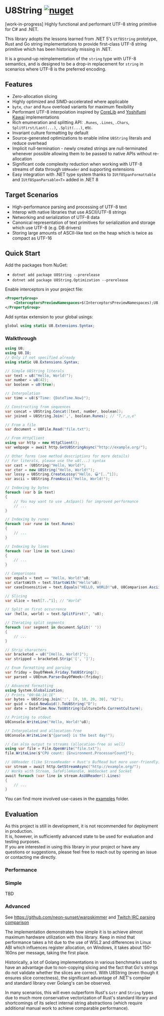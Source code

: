 # U8String [![nuget](https://img.shields.io/nuget/v/U8String.svg)](https://www.nuget.org/packages/U8String/)
[work-in-progress] Highly functional and performant UTF-8 string primitive for C# and .NET.

This library adopts the lessons learned from .NET 5's `Utf8String` prototype, Rust and Go string implementations to provide first-class UTF-8 string primitive which has been historically missing in .NET.

It is a ground-up reimplementation of the `string` type with UTF-8 semantics, and is designed to be a drop-in replacement for `string` in scenarios where UTF-8 is the preferred encoding.

## Features
- Zero-allocation slicing
- Highly optimized and SIMD-accelerated where applicable
- `byte`, `char` and `Rune` overload variants for maximum flexibility
- Performant UTF-8 interpolation inspired by [CoreLib](https://github.com/dotnet/runtime/blob/release/8.0/src/libraries/System.Private.CoreLib/src/System/Text/Unicode/Utf8.cs#L366) and [Yoshifumi Kawai](https://github.com/Cysharp/Utf8StringInterpolation) implementations
- Rich enumeration and splitting API: `.Runes`, `.Lines`, `.Chars`, `SplitFirst/Last(...)`, `.Split(...)`, etc.
- Invariant culture formatting by default
- Source-generated optimizations to enable inline `U8String` literals and reduce overhead
- Implicit null-termination - newly created strings are null-terminated whenever possible allowing them to be passed to native APIs without re-allocation
- Significant code complexity reduction when working with UTF-8 streams of data through `U8Reader` and supporting extensions
- Easy integration with .NET type system thanks to `IUtf8SpanFormattable` and `IUtf8SpanParsable<T>` added in .NET 8

## Target Scenarios
- High-performance parsing and processing of UTF-8 text
- Interop with native libraries that use ASCII/UTF-8 strings
- Networking and serialization of UTF-8 data
- Canonical representation of text primitives for serialization and storage which use UTF-8 (e.g. DB drivers)
- Storing large amounts of ASCII-like text on the heap which is twice as compact as UTF-16

## Quick Start
Add the packages from NuGet:
- `dotnet add package U8String --prerelease`
- `dotnet add package U8String.Optimization --prerelease`

Enable interceptors in your project file:
```xml
<PropertyGroup>
    <InterceptorsPreviewNamespaces>$(InterceptorsPreviewNamespaces);U8.Generated</InterceptorsPreviewNamespaces>
</PropertyGroup>
```

Add syntax extension to your global usings:
```csharp
global using static U8.Extensions.Syntax;
``` 

### Walkthrough
```csharp
using U8;
using U8.IO;
// Only if not specified already
using static U8.Extensions.Syntax; 

// Simple U8String literals
var text = u8("Hello, World!");
var number = u8(42);
var boolean = u8(true);

// Interpolation
var time = u8($"Time: {DateTime.Now}");

// Constructing from sequences
var concat = U8String.Concat([text, number, boolean]);
var joined = U8String.Join(',', boolean.Runes); // "T,r,u,e"

// From a file
var document = U8File.Read("file.txt");

// From HttpClient
using var http = new HttpClient();
var webpage = await http.GetU8StringAsync("http://example.org/");

// Other forms (see method descriptions for more details)
// For literals, please use the u8(...) syntax
var cast = (U8String)"Hello, World!";
var ctor = new U8String("Hello, World!");
var lossy = U8String.CreateLossy("Hello, 😀"[..^1]);
var ascii = U8String.FromAscii("Hello, World!");

// Indexing by bytes
foreach (var b in text)
{
    // You may want to use .AsSpan() for improved performance
    // ...
}

// Indexing by runes
foreach (var rune in text.Runes)
{
    // ...
}

// Indexing by lines
foreach (var line in text.Lines)
{
    // ...
}

// Comparisons
var equals = text == "Hello, World!"u8;
var startsWith = text.StartsWith("Hello"u8);
var caseInsensitive = text.Equals("HELLO, WORLD!"u8, U8Comparison.AsciiIgnoreCase);

// Slicing
var slice = text[7..^1]; // "World"

// Split on first occurrence
var (hello, world) = text.SplitFirst(", "u8);

// Iterating split segments
foreach (var segment in document.Split(' '))
{
    // ...
}

// Strip characters
var bracketed = u8("[Hello, World!]");
var stripped = bracketed.Strip('[', ']');

// Enum formatting and parsing
var friday = DayOfWeek.Friday.ToU8String();
var parsed = U8Enum.Parse<DayOfWeek>(friday);

// Advanced formatting
using System.Globalization;
// Prints "00:0A:14:1E"
var bytes = U8String.Join(':', [0, 10, 20, 30], "X2");
var guid = Guid.NewGuid().ToU8String("D");
var date = DateTime.Now.ToU8String(CultureInfo.CurrentCulture);

// Printing to stdout
U8Console.WriteLine("Hello, World!"u8);

// Interpolated and allocation-free
U8Console.WriteLine($"{parsed} is the best day!");

// Can also output to streams (allocation-free as well)
using var file = File.OpenWrite("file.txt");
file.WriteLine($"CPU count: {Environment.ProcessorCount}");

// U8Reader (like StreamReader + Rust's BufRead but more user-friendly)
var stream = await http.GetStreamAsync("http://example.org/");
// Works with Stream, SafeFileHandle, WebSocket and Socket
await foreach (var line in stream.AsU8Reader().Lines)
{
    // ...
}
```
You can find more involved use-cases in the [examples](/Examples/) folder.

## Evaluation

As this project is still in development, it is not recommended for deployment in production.  
It is, however, in sufficiently advanced state to be used for evaluation and testing purposes.  
If you are interested in using this library in your project or have any questions or suggestions,
please feel free to reach out by opening an issue or contacting me directly.

### Performance

### Simple
TBD

### Advanced
See https://github.com/neon-sunset/warpskimmer and [Twitch IRC parsing comparison](https://github.com/jprochazk/twitch-irc-benchmarks/blob/009fa4368ce8f09e8d73234308b22c35f7ef2bea/results/round-0/README.md)

The implementation demonstrates how simple it is to achieve almost maximum hardware utilization with this library. Keep in mind that performance takes a hit due to the use of WSL2 and differences in Linux ABI which influences register allocation, on Windows, it takes about 150-160ns per message, taking the first place.

Historically, a lot of Golang implementations in various benchmarks used to have an advantage due to non-copying slicing and the fact
that Go's strings do not validate whether the slices are correct. With U8String (even though it ensures slice correctness), the significant advantage of .NET's compiler and standard library over Golang's can be observed.

In many scenarios, this will even outperform Rust's `&str` and `String` types due to much more conservative vectorization of Rust's standard library and shortcomings of its select internal string abstractions (which require additional manual work to achieve comparable performance).
